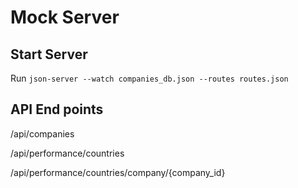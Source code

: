 # Mock Server

## Start Server

Run  `json-server --watch companies_db.json --routes routes.json`

## API End points
/api/companies

/api/performance/countries

/api/performance/countries/company/{company_id}

 
